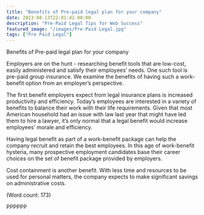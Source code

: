 ```yaml
---
title: "Benefits of Pre-paid legal plan for your company"
date: 2023-08-13T22:01:42-08:00
description: "Pre-Paid Legal Tips for Web Success"
featured_image: "/images/Pre-Paid Legal.jpg"
tags: ["Pre Paid Legal"]
---
```


Benefits of Pre-paid legal plan for your company

Employers are on the hunt - researching benefit tools that are low-cost, 
easily administered and satisfy their employees’ needs.  One such tool is 
pre-paid group insurance. We examine the benefits of having such a 
work-benefit option from an employer’s perspective.
 
The first benefit employers expect from legal insurance plans is increased 
productivity and efficiency. Today’s employees are interested in a variety 
of benefits to balance their work with their life requirements. Given that 
most American household had an issue with law last year that might have led 
them to hire a lawyer, it’s only normal that a legal benefit would increase 
employees’ morale and efficiency.

Having legal benefit as part of a work-benefit package can help the company 
recruit and retain the best employees. In this age of work-benefit 
hysteria, many prospective employment candidates base their career choices 
on the set of benefit package provided by employers. 

Cost containment is another benefit. With less time and resources to be 
used for personal matters, the company expects to make significant savings 
on administrative costs. 

(Word count: 173)

PPPPPP

